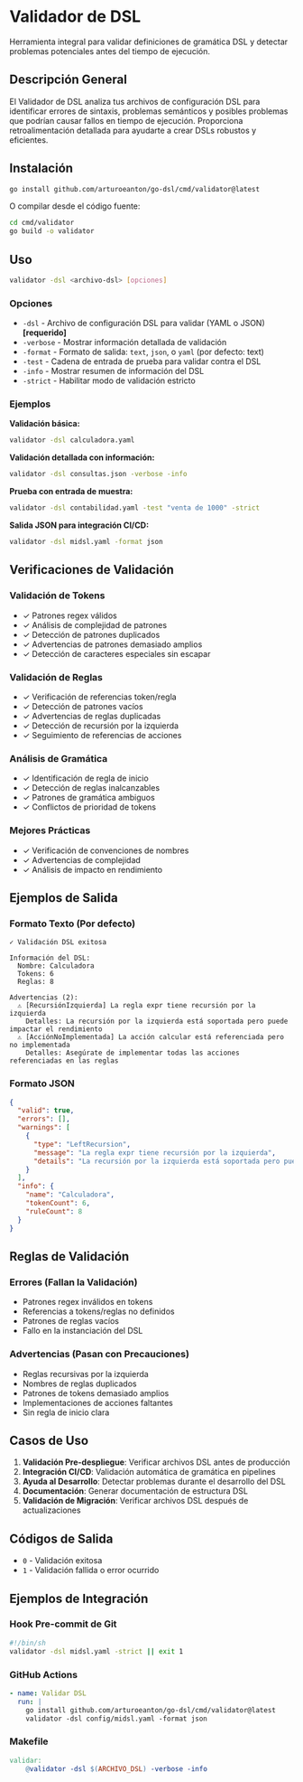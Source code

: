# Validador de DSL

Herramienta integral para validar definiciones de gramática DSL y detectar problemas potenciales antes del tiempo de ejecución.

## Descripción General

El Validador de DSL analiza tus archivos de configuración DSL para identificar errores de sintaxis, problemas semánticos y posibles problemas que podrían causar fallos en tiempo de ejecución. Proporciona retroalimentación detallada para ayudarte a crear DSLs robustos y eficientes.

## Instalación

```bash
go install github.com/arturoeanton/go-dsl/cmd/validator@latest
```

O compilar desde el código fuente:

```bash
cd cmd/validator
go build -o validator
```

## Uso

```bash
validator -dsl <archivo-dsl> [opciones]
```

### Opciones

- `-dsl` - Archivo de configuración DSL para validar (YAML o JSON) **[requerido]**
- `-verbose` - Mostrar información detallada de validación
- `-format` - Formato de salida: `text`, `json`, o `yaml` (por defecto: text)
- `-test` - Cadena de entrada de prueba para validar contra el DSL
- `-info` - Mostrar resumen de información del DSL
- `-strict` - Habilitar modo de validación estricto

### Ejemplos

**Validación básica:**
```bash
validator -dsl calculadora.yaml
```

**Validación detallada con información:**
```bash
validator -dsl consultas.json -verbose -info
```

**Prueba con entrada de muestra:**
```bash
validator -dsl contabilidad.yaml -test "venta de 1000" -strict
```

**Salida JSON para integración CI/CD:**
```bash
validator -dsl midsl.yaml -format json
```

## Verificaciones de Validación

### Validación de Tokens
- ✓ Patrones regex válidos
- ✓ Análisis de complejidad de patrones
- ✓ Detección de patrones duplicados
- ✓ Advertencias de patrones demasiado amplios
- ✓ Detección de caracteres especiales sin escapar

### Validación de Reglas
- ✓ Verificación de referencias token/regla
- ✓ Detección de patrones vacíos
- ✓ Advertencias de reglas duplicadas
- ✓ Detección de recursión por la izquierda
- ✓ Seguimiento de referencias de acciones

### Análisis de Gramática
- ✓ Identificación de regla de inicio
- ✓ Detección de reglas inalcanzables
- ✓ Patrones de gramática ambiguos
- ✓ Conflictos de prioridad de tokens

### Mejores Prácticas
- ✓ Verificación de convenciones de nombres
- ✓ Advertencias de complejidad
- ✓ Análisis de impacto en rendimiento

## Ejemplos de Salida

### Formato Texto (Por defecto)
```
✓ Validación DSL exitosa

Información del DSL:
  Nombre: Calculadora
  Tokens: 6
  Reglas: 8

Advertencias (2):
  ⚠ [RecursiónIzquierda] La regla expr tiene recursión por la izquierda
    Detalles: La recursión por la izquierda está soportada pero puede impactar el rendimiento
  ⚠ [AcciónNoImplementada] La acción calcular está referenciada pero no implementada
    Detalles: Asegúrate de implementar todas las acciones referenciadas en las reglas
```

### Formato JSON
```json
{
  "valid": true,
  "errors": [],
  "warnings": [
    {
      "type": "LeftRecursion",
      "message": "La regla expr tiene recursión por la izquierda",
      "details": "La recursión por la izquierda está soportada pero puede impactar el rendimiento"
    }
  ],
  "info": {
    "name": "Calculadora",
    "tokenCount": 6,
    "ruleCount": 8
  }
}
```

## Reglas de Validación

### Errores (Fallan la Validación)
- Patrones regex inválidos en tokens
- Referencias a tokens/reglas no definidos
- Patrones de reglas vacíos
- Fallo en la instanciación del DSL

### Advertencias (Pasan con Precauciones)
- Reglas recursivas por la izquierda
- Nombres de reglas duplicados
- Patrones de tokens demasiado amplios
- Implementaciones de acciones faltantes
- Sin regla de inicio clara

## Casos de Uso

1. **Validación Pre-despliegue**: Verificar archivos DSL antes de producción
2. **Integración CI/CD**: Validación automática de gramática en pipelines
3. **Ayuda al Desarrollo**: Detectar problemas durante el desarrollo del DSL
4. **Documentación**: Generar documentación de estructura DSL
5. **Validación de Migración**: Verificar archivos DSL después de actualizaciones

## Códigos de Salida

- `0` - Validación exitosa
- `1` - Validación fallida o error ocurrido

## Ejemplos de Integración

### Hook Pre-commit de Git
```bash
#!/bin/sh
validator -dsl midsl.yaml -strict || exit 1
```

### GitHub Actions
```yaml
- name: Validar DSL
  run: |
    go install github.com/arturoeanton/go-dsl/cmd/validator@latest
    validator -dsl config/midsl.yaml -format json
```

### Makefile
```makefile
validar:
    @validator -dsl $(ARCHIVO_DSL) -verbose -info
```